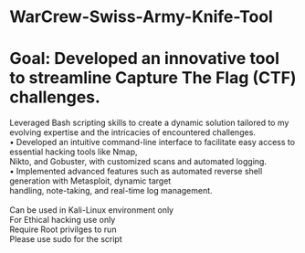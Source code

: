 # WarCrew-Swiss-Army-Knife-Tool
# Goal: Developed an innovative tool to streamline Capture The Flag (CTF) challenges.
Leveraged Bash scripting skills to create a dynamic solution tailored to my evolving expertise and the intricacies of encountered challenges.\
• Developed an intuitive command-line interface to facilitate easy access to essential hacking tools like Nmap,\
Nikto, and Gobuster, with customized scans and automated logging.\
• Implemented advanced features such as automated reverse shell generation with Metasploit, dynamic target\
handling, note-taking, and real-time log management.\
\
Can be used in Kali-Linux environment only\
For Ethical hacking use only\
Require Root privilges to run\
Please use sudo for the script
